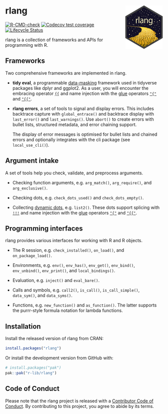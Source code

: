 rlang <img src="man/figures/logo.png" align="right" />
=======================================================

<!-- badges: start -->
[![R-CMD-check](https://github.com/r-lib/rlang/workflows/R-CMD-check/badge.svg)](https://github.com/r-lib/rlang/actions)
[![Codecov test coverage](https://codecov.io/gh/r-lib/rlang/branch/main/graph/badge.svg)](https://codecov.io/gh/r-lib/rlang?branch=main)
[![Lifecycle Status](https://img.shields.io/badge/lifecycle-stable-green.svg)](https://lifecycle.r-lib.org/articles/stages.html)
<!-- badges: end -->


rlang is a collection of frameworks and APIs for programming with R.


## Frameworks

Two comprehensive frameworks are implemented in rlang.

*   __tidy eval__, a programmable [data-masking](https://rlang.r-lib.org/reference/topic-data-mask.html) framework used in tidyverse packages like dplyr and ggplot2. As a user, you will encounter the embracing operator [`{{`](https://rlang.r-lib.org/reference/embrace-operator.html) and name injection with the [glue](https://glue.tidyverse.org/) operators [`"{"`](https://rlang.r-lib.org/reference/glue-operators.html) and [`"{{"`](https://rlang.r-lib.org/reference/glue-operators.html).

*   __rlang errors__, a set of tools to signal and display errors. This includes backtrace capture with `global_entrace()` and backtrace display with `last_error()` and `last_warnings()`. Use `abort()` to create errors with bullet lists, structured metadata, and error chaining support.

    The display of error messages is optimised for bullet lists and chained errors and optionally integrates with the cli package (see `local_use_cli()`).


## Argument intake

A set of tools help you check, validate, and preprocess arguments.

*   Checking function arguments, e.g. `arg_match()`, `arg_require()`, and `arg_exclusive()`.

*   Checking dots, e.g. `check_dots_used()` and `check_dots_empty()`.

*   Collecting [dynamic dots](https://rlang.r-lib.org/reference/dyn-dots.html), e.g. `list2()`. These dots support splicing with [`!!!`](https://rlang.r-lib.org/reference/splice-operator.html) and name injection with the [glue](https://glue.tidyverse.org/) operators [`"{"`](https://rlang.r-lib.org/reference/glue-operators.html) and [`"{{"`](https://rlang.r-lib.org/reference/glue-operators.html).


## Programming interfaces

rlang provides various interfaces for working with R and R objects.

*   The R session, e.g. `check_installed()`, `on_load()`, and `on_package_load()`.

*   Environments, e.g. `env()`, `env_has()`, `env_get()`, `env_bind()`, `env_unbind()`, `env_print()`, and `local_bindings()`.

*   Evaluation, e.g. `inject()` and `eval_bare()`.

*   Calls and symbols, e.g. `call2()`, `is_call()`, `is_call_simple()`, `data_sym()`, and `data_syms()`.

*   Functions, e.g. `new_function()` and `as_function()`. The latter supports the purrr-style formula notation for lambda functions.


## Installation

Install the released version of rlang from CRAN:

```r
install.packages("rlang")
```

Or install the development version from GitHub with:

```r
# install.packages("pak")
pak::pak("r-lib/rlang")
```


## Code of Conduct

Please note that the rlang project is released with a [Contributor Code of Conduct](https://rlang.r-lib.org/CODE_OF_CONDUCT.html). By contributing to this project, you agree to abide by its terms.
